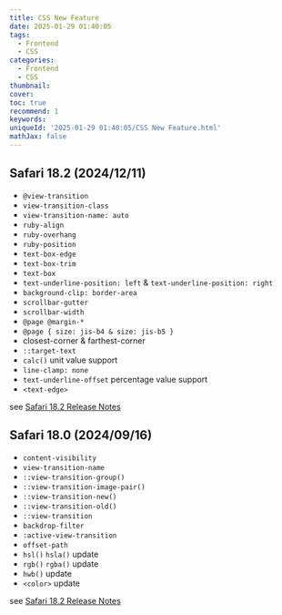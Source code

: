 ```yaml
---
title: CSS New Feature
date: 2025-01-29 01:40:05
tags:
  - Frontend
  - CSS
categories:
  - Frontend
  - CSS
thumbnail:
cover:
toc: true
recommend: 1
keywords:
uniqueId: '2025-01-29 01:40:05/CSS New Feature.html'
mathJax: false
---
```


## Safari 18.2 (2024/12/11)

- `@view-transition`
- `view-transition-class`
- `view-transition-name: auto`
- `ruby-align`
- `ruby-overhang`
- `ruby-position`
- `text-box-edge`
- `text-box-trim`
- `text-box`
- `text-underline-position: left` & `text-underline-position: right`
- `background-clip: border-area`
- `scrollbar-gutter`
- `scrollbar-width`
- `@page @margin-*`
- `@page { size: jis-b4 & size: jis-b5 }`
- closest-corner & farthest-corner
- `::target-text`
- `calc()` unit value support
- `line-clamp: none`
- `text-underline-offset` percentage value support
- `<text-edge>`

see [Safari 18.2 Release Notes](https://developer.apple.com/documentation/safari-release-notes/safari-18_2-release-notes)

## Safari 18.0 (2024/09/16)

- `content-visibility`
- `view-transition-name`
- `::view-transition-group()`
- `::view-transition-image-pair()`
- `::view-transition-new()`
- `::view-transition-old()`
- `::view-transition`
- `backdrop-filter`
- `:active-view-transition`
- `offset-path`
- `hsl()` `hsla()` update
- `rgb()` `rgba()` update
- `hwb()` update
- `<color>` update

see [Safari 18.2 Release Notes](https://developer.apple.com/documentation/safari-release-notes/safari-18-release-notes)
